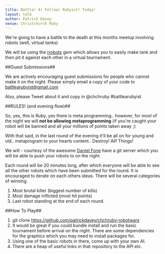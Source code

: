```yaml
---
title: Battle! A! Fellow! Rubyist! Today!
layout: talk
author: Patrick Davey
venue: Christchurch Ruby
---
```


We're going to have a battle to the death at this months meetup involving
robots (well, virtual tanks)

We will be using the [rrobots](http://rubydoc.info/gems/rrobots/0.0.1/frames)
gem which allows you to easily make tank and then pit it against each other
in a virtual tournament.

##Guest Submissions##

We are actively encouraging guest submissions for people who cannot make it
on the night.  Please simply email a copy of your code to
<battlearubyist@gmail.com>

Also, please Tweet about it and copy in @chchruby #battlearubyist

##RULES! (and evening flow)##

So, yes, this is Ruby, yes there is meta programming.. however, for _most_
of the night we will **not be allowing metaprogramming** (if you're caught
your robot will be banned and all your millions of points taken away ;)

With that said, in the last round of the evening it'll be all on for
young and old.. metaprogram to your hearts content.. Destroy! All! Things!

We will - courtesy of the awesome [Daniel Fone](http://github.com/danielfone)
have a git server which you will be able to push your robots to on the night.

Each round will be 20 minutes long, after which everyone will be able to
see _all_ the other robots which have been submitted for the round.  It is
encouraged to iterate on each others ideas.  There will be several categories
of winning.

1. Most brutal killer (biggest number of kills)
2. Most damage inflicted (most hit points)
3. Last robot standing at the end of each round.

##How To Play##

1. git clone https://github.com/patrickdavey/chchruby-robotwars
2. It would be great if you could bundle install and run the basic
tournament before arrival on the night.  There are some dependencies
for the graphics which you may need to install packages for.
3. Using one of the basic robots in there, come up with your own AI.
4. There are a heap of useful links in that repository to the API etc.
